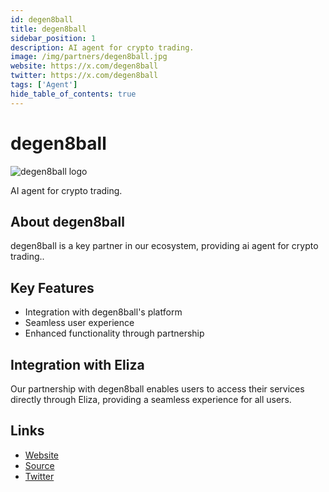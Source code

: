 ```yaml
---
id: degen8ball
title: degen8ball
sidebar_position: 1
description: AI agent for crypto trading.
image: /img/partners/degen8ball.jpg
website: https://x.com/degen8ball
twitter: https://x.com/degen8ball
tags: ['Agent']
hide_table_of_contents: true
---
```


# degen8ball

<div className="partner-logo">
  <img src="/img/partners/degen8ball.jpg" alt="degen8ball logo" />
</div>

AI agent for crypto trading.

## About degen8ball

degen8ball is a key partner in our ecosystem, providing ai agent for crypto trading..

## Key Features

- Integration with degen8ball's platform
- Seamless user experience
- Enhanced functionality through partnership

## Integration with Eliza

Our partnership with degen8ball enables users to access their services directly through Eliza, providing a seamless experience for all users.

## Links

- [Website](https://x.com/degen8ball)
- [Source](https://x.com/degen8ball)
- [Twitter](https://x.com/degen8ball)
